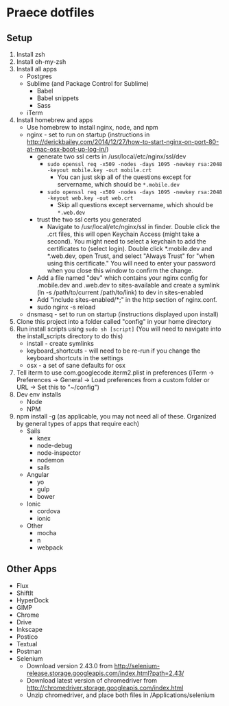# Praece dotfiles

## Setup
1. Install zsh
2. Install oh-my-zsh
3. Install all apps
	- Postgres
	- Sublime (and Package Control for Sublime)
		- Babel
		- Babel snippets
		- Sass
	- iTerm
4. Install homebrew and apps
	- Use homebrew to install nginx, node, and npm
	- nginx - set to run on startup (instructions in http://derickbailey.com/2014/12/27/how-to-start-nginx-on-port-80-at-mac-osx-boot-up-log-in/)
		- generate two ssl certs in /usr/local/etc/nginx/ssl/dev
			- `sudo openssl req -x509 -nodes -days 1095 -newkey rsa:2048 -keyout mobile.key -out mobile.crt`
				- You can just skip all of the questions except for servername, which should be `*.mobile.dev`
			- `sudo openssl req -x509 -nodes -days 1095 -newkey rsa:2048 -keyout web.key -out web.crt`
				- Skip all questions except servername, which should be `*.web.dev`
		- trust the two ssl certs you generated
			- Navigate to /usr/local/etc/nginx/ssl in finder. Double click the .crt files, this will open Keychain Access (might take a second). You might need to select a keychain to add the certificates to (select login). Double click *.mobile.dev and *.web.dev, open Trust, and select "Always Trust" for "when using this certificate." You will need to enter your password when you close this window to confirm the change.
		- Add a file named "dev" which contains your nginx config for .mobile.dev and .web.dev to sites-available and create a symlink (ln -s /path/to/current /path/to/link) to dev in sites-enabled
		- Add "include sites-enabled/*;" in the http section of nginx.conf.
		- sudo nginx -s reload
	- dnsmasq - set to run on startup (instructions displayed upon install)
5. Clone this project into a folder called "config" in your home directory
6. Run install scripts using `sudo sh [script]` (You will need to navigate into the install_scripts directory to do this)
	- install - create symlinks
	- keyboard_shortcuts - will need to be re-run if you change the keyboard shortcuts in the settings
	- osx - a set of sane defaults for osx
7. Tell iterm to use com.googlecode.iterm2.plist in preferences (iTerm -> Preferences -> General -> Load preferences from a custom folder or URL -> Set this to "~/config")
8. Dev env installs
	- Node
	- NPM
9. npm install -g (as applicable, you may not need all of these. Organized by general types of apps that require each)
	- Sails
		- knex
		- node-debug
		- node-inspector
		- nodemon
		- sails
	- Angular
		- yo
		- gulp
		- bower
	- Ionic
		- cordova
		- ionic
	- Other
		- mocha
		- n
		- webpack


## Other Apps
- Flux
- ShiftIt
- HyperDock
- GIMP
- Chrome
- Drive
- Inkscape
- Postico
- Textual
- Postman
- Selenium 
	- Download version 2.43.0 from http://selenium-release.storage.googleapis.com/index.html?path=2.43/
	- Download latest version of chromedriver from http://chromedriver.storage.googleapis.com/index.html
	- Unzip chromedriver, and place both files in /Applications/selenium
